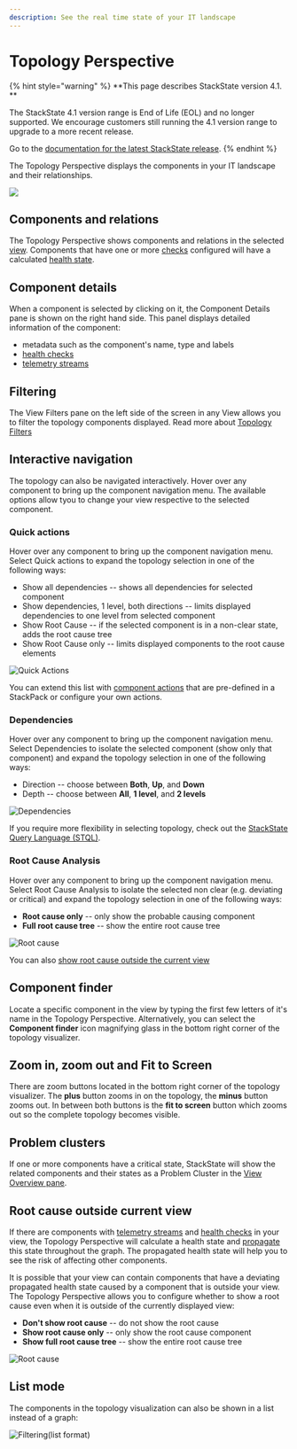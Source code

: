 ```yaml
---
description: See the real time state of your IT landscape
---
```


# Topology Perspective

{% hint style="warning" %}
**This page describes StackState version 4.1. **

The StackState 4.1 version range is End of Life (EOL) and no longer supported. We encourage customers still running the 4.1 version range to upgrade to a more recent release.

Go to the [documentation for the latest StackState release](https://docs.stackstate.com/).
{% endhint %}

The Topology Perspective displays the components in your IT landscape and their relationships.

![](../../.gitbook/assets/v42_topoview1.png)

## Components and relations

The Topology Perspective shows components and relations in the selected [view](./). Components that have one or more [checks](../../configure/telemetry/checks_and_streams.md#checks) configured will have a calculated [health state](../../configure/topology/propagation.md).

## Component details

When a component is selected by clicking on it, the Component Details pane is shown on the right hand side. This panel displays detailed information of the component:

* metadata such as the component's name, type and labels
* [health checks](../../configure/telemetry/checks_and_streams.md#checks)
* [telemetry streams](../../configure/telemetry/checks_and_streams.md#data-streams)

## Filtering

The View Filters pane on the left side of the screen in any View allows you to filter the topology components displayed. Read more about [Topology Filters](filters.md#topology-filters)

## Interactive navigation

The topology can also be navigated interactively. Hover over any component to bring up the component navigation menu. The available options allow tyou to change your view respective to the selected component.

### Quick actions

Hover over any component to bring up the component navigation menu. Select Quick actions to expand the topology selection in one of the following ways:

* Show all dependencies -- shows all dependencies for selected component
* Show dependencies, 1 level, both directions -- limits displayed dependencies to one level from selected component
* Show Root Cause -- if the selected component is in a non-clear state, adds the root cause tree
* Show Root Cause only -- limits displayed components to the root cause elements

![Quick Actions](../../.gitbook/assets/quick_actions%20%282%29.png)

You can extend this list with [component actions](../../configure/topology/component_actions.md) that are pre-defined in a StackPack or configure your own actions.

### Dependencies

Hover over any component to bring up the component navigation menu. Select Dependencies to isolate the selected component \(show only that component\) and expand the topology selection in one of the following ways:

* Direction -- choose between **Both**, **Up**, and **Down**
* Depth -- choose between **All**, **1 level**, and **2 levels**

![Dependencies](../../.gitbook/assets/dependencies.png)

If you require more flexibility in selecting topology, check out the [StackState Query Language \(STQL\)](../../develop/reference/stql_reference.md).

### Root Cause Analysis

Hover over any component to bring up the component navigation menu. Select Root Cause Analysis to isolate the selected non clear \(e.g. deviating or critical\) and expand the topology selection in one of the following ways:

* **Root cause only** -- only show the probable causing component
* **Full root cause tree** --  show the entire root cause tree

![Root cause](../../.gitbook/assets/root_cause_analysis.png)

You can also [show root cause outside the current view](topology_perspective.md#root-cause-outside-current-view)

## Component finder

Locate a specific component in the view by typing the first few letters of it's name in the Topology Perspective. Alternatively, you can select the **Component finder** icon magnifying glass in the bottom right corner of the topology visualizer.

## Zoom in, zoom out and Fit to Screen

There are zoom buttons located in the bottom right corner of the topology visualizer. The **plus** button zooms in on the topology, the **minus** button zooms out. In between both buttons is the **fit to screen** button which zooms out so the complete topology becomes visible.

## Problem clusters

If one or more components have a critical state, StackState will show the related components and their states as a Problem Cluster in the [View Overview pane](./#view-overview).

## Root cause outside current view

If there are components with [telemetry streams](../../configure/telemetry/checks_and_streams.md#data-streams) and [health checks](../../configure/telemetry/checks_and_streams.md#checks) in your view, the Topology Perspective will calculate a health state and [propagate](../../configure/topology/propagation.md) this state throughout the graph. The propagated health state will help you to see the risk of affecting other components.

It is possible that your view can contain components that have a deviating propagated health state caused by a component that is outside your view. The Topology Perspective allows you to configure whether to show a root cause even when it is outside of the currently displayed view:

* **Don't show root cause** -- do not show the root cause
* **Show root cause only** -- only show the root cause component
* **Show full root cause tree** -- show the entire root cause tree

![Root cause](../../.gitbook/assets/v41_show_root_cause_outside.png)

## List mode

The components in the topology visualization can also be shown in a list instead of a graph:

![Filtering\(list format\)](../../.gitbook/assets/v41_basic_filtering_list.png)

